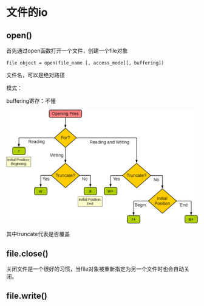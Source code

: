 # 文件的io

## open()

首先通过open函数打开一个文件，创建一个file对象

```
file object = open(file_name [, access_mode][, buffering])
```

文件名，可以是绝对路径

模式：

buffering寄存：不懂

![img](文件的io.assets/2112205-861c05b2bdbc9c28.png)

其中truncate代表是否覆盖

## file.close()

关闭文件是一个很好的习惯，当file对象被重新指定为另一个文件时也会自动关闭。

## file.write()

